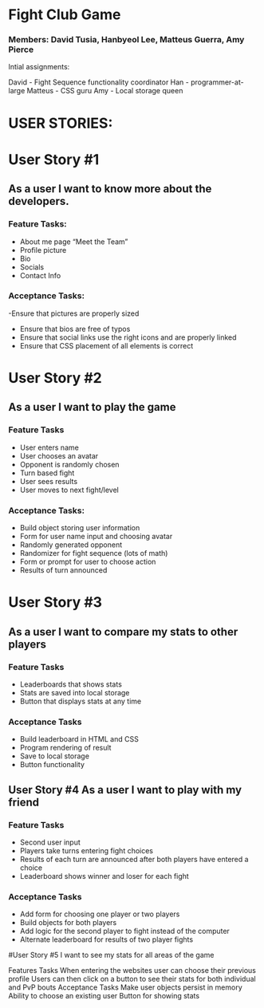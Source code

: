 # Fight Club Game

### Members: David Tusia, Hanbyeol Lee, Matteus Guerra, Amy Pierce

Intial assignments:

David - Fight Sequence functionality coordinator
Han - programmer-at-large
Matteus - CSS guru
Amy - Local storage queen

# USER STORIES:

# User Story #1

## As a user I want to know more about the developers.

### Feature Tasks:
- About me page “Meet the Team” 
- Profile picture 
- Bio
- Socials
- Contact Info

### Acceptance Tasks:
-Ensure that pictures are properly sized
- Ensure that bios are free of typos
- Ensure that social links use the right icons and are properly linked
- Ensure that CSS placement of all elements is correct


# User Story #2

## As a user I want to play the game

### Feature Tasks
- User enters name
- User chooses an avatar
- Opponent is randomly chosen
- Turn based fight 
- User sees results
- User moves to next fight/level
 
### Acceptance Tasks:
- Build object storing user information
- Form for user name input and choosing avatar
- Randomly generated opponent
- Randomizer for fight sequence (lots of math)
- Form or prompt for user to choose action
- Results of turn announced

# User Story #3

## As a user I want to compare my stats to other players

### Feature Tasks
- Leaderboards that shows stats
- Stats are saved into local storage
- Button that displays stats at any time

### Acceptance Tasks
- Build leaderboard in HTML and CSS
- Program rendering of result
- Save to local storage
- Button functionality


## User Story #4 As a user I want to play with my friend

### Feature Tasks
- Second user input
- Players take turns entering fight choices
- Results of each turn are announced after both players have entered a choice
- Leaderboard shows winner and loser for each fight

### Acceptance Tasks
- Add form for choosing one player or two players
- Build objects for both players
- Add logic for the second player to fight instead of the computer
- Alternate leaderboard for results of two player fights

#User Story #5 I want to see my stats for all areas of the game

Features Tasks
When entering the websites user can choose their previous profile
Users can then click on a button to see their stats for both individual and PvP bouts
Acceptance Tasks
Make user objects persist in memory
Ability to choose an existing user
Button for showing stats

